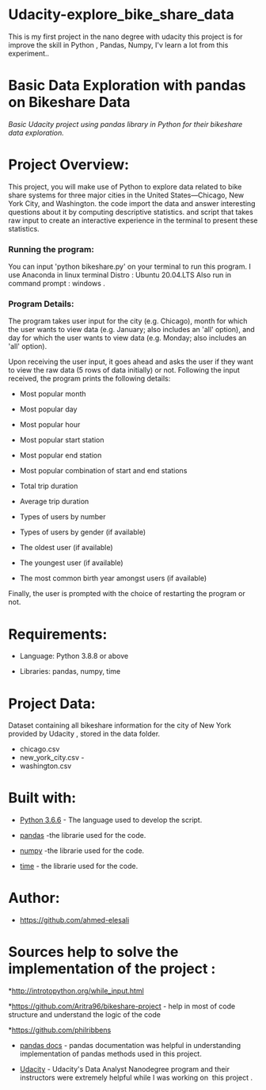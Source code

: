 # Udacity-explore_bike_share_data
 This is my first project in the nano degree with udacity this project is for improve the skill in Python , Pandas, Numpy, I'v learn a lot from this experiment..
# Basic Data Exploration with pandas on Bikeshare Data

_Basic Udacity project using pandas library in Python for their bikeshare data exploration._

# Project Overview:

This project, you will make use of Python to explore data related to bike share systems for three major cities in the United States—Chicago, New York City, and Washington. the code import the data and answer interesting questions about it by computing descriptive statistics. and  script that takes  raw input to create an interactive experience in the terminal to present these statistics.

### Running the program:

You can input 'python bikeshare.py' on your terminal to run this program. I use Anaconda  in linux  terminal 
Distro : Ubuntu 20.04.LTS
 Also  run in command prompt  : windows .


### Program Details:

The program takes user input for the city (e.g. Chicago), month for which the user wants to view data (e.g. January; also includes an 'all' option), and day for which the user wants to view data (e.g. Monday; also includes an 'all' option).

Upon receiving the user input, it goes ahead and asks the user if they want to view the raw data (5 rows of data initially) or not. Following the input received, the program prints the following details:

* Most popular month

* Most popular day

* Most popular hour

* Most popular start station

* Most popular end station

* Most popular combination of start and end stations

* Total trip duration

* Average trip duration

* Types of users by number

* Types of users by gender (if available)

* The oldest user (if available)

* The youngest user (if available)

* The most common birth year amongst users (if available)

Finally, the user is prompted with the choice of restarting the program or not.

# Requirements:

* Language: Python 3.8.8 or above

* Libraries: pandas, numpy, time

# Project Data:
 Dataset containing all bikeshare information for the city of New York provided by Udacity , stored in the data folder.
* chicago.csv 
* new_york_city.csv -
* washington.csv
# Built with:

* [Python 3.6.6](https://www.python.org/) - The language used to develop the script.

* [pandas](https://pandas.pydata.org/) -the librarie used for the code.

* [numpy](http://www.numpy.org/) -the librarie used for the code.

* [time](https://docs.python.org/2/library/time.html) - the librarie used for the code.

# Author:

* https://github.com/ahmed-elesali

# Sources help to solve the implementation of the project :

*http://introtopython.org/while_input.html

*https://github.com/Aritra96/bikeshare-project - help in most of code structure and understand the logic of the code

*https://github.com/philribbens

* [pandas docs](http://pandas.pydata.org/pandas-docs/stable/) - pandas documentation was helpful in understanding implementation of pandas methods used in this project.

* [Udacity](https://udacity.com) - Udacity's Data Analyst Nanodegree program and their instructors were extremely helpful while I was working on  this project .
